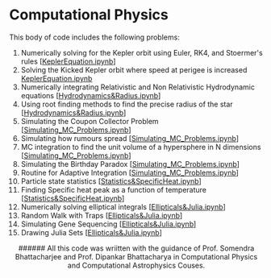 # Computational Physics 
This body of code includes the following problems:

1) Numerically solving for the Kepler orbit using Euler, RK4, and Stoermer's rules [[KeplerEquation.ipynb](KeplerEquation.ipynb)]
2) Solving the Kicked Kepler orbit where speed at perigee is increased [KeplerEquation.ipynb](KeplerEquation.ipynb)
3) Numerically integrating Relativistic and Non Relativistic Hydrodynamic equations [[Hydrodynamics&Radius.ipynb](Hydrodynamics&Radius.ipynb)]
4) Using root finding methods to find the precise radius of the star  [[Hydrodynamics&Radius.ipynb](Hydrodynamics&Radius.ipynb)]
5) Simulating the Coupon Collector Problem  [[Simulating_MC_Problems.ipynb](Simulating_MC_Problems.ipynb)]
6) Simulating how rumours spread [[Simulating_MC_Problems.ipynb](Simulating_MC_Problems.ipynb)]
7) MC integration to find the unit volume of a hypersphere in N dimensions [[Simulating_MC_Problems.ipynb](Simulating_MC_Problems.ipynb)]
8) Simulating the Birthday Paradox [[Simulating_MC_Problems.ipynb](Simulating_MC_Problems.ipynb)]
9) Routine for Adaptive Integration [[Simulating_MC_Problems.ipynb](Simulating_MC_Problems.ipynb)]
10) Particle state statistics [[Statistics&SpecificHeat.ipynb](Statistics&SpecificHeat.ipynb)]
11) Finding Specific heat peak as a function of temperature [[Statistics&SpecificHeat.ipynb](Statistics&SpecificHeat.ipynb)]
12) Numerically solving elliptical integrals [[Ellipticals&Julia.ipynb](Ellipticals&Julia.ipynb)]
13) Random Walk with Traps [[Ellipticals&Julia.ipynb](Ellipticals&Julia.ipynb)]
14) Simulating Gene Sequencing [[Ellipticals&Julia.ipynb](Ellipticals&Julia.ipynb)]
15) Drawing Julia Sets [[Ellipticals&Julia.ipynb](Ellipticals&Julia.ipynb)]

<div align="center">
###### All this code was wriitten with the guidance of Prof. Somendra Bhattacharjee and Prof. Dipankar Bhattacharya in Computational Physics and Computational Astrophysics Couses.
</div>
